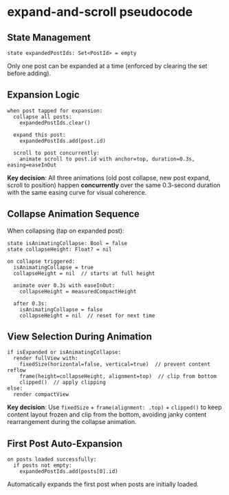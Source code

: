 # expand-and-scroll pseudocode

## State Management

```
state expandedPostIds: Set<PostId> = empty
```

Only one post can be expanded at a time (enforced by clearing the set before adding).

## Expansion Logic

```
when post tapped for expansion:
  collapse all posts:
    expandedPostIds.clear()

  expand this post:
    expandedPostIds.add(post.id)

  scroll to post concurrently:
    animate scroll to post.id with anchor=top, duration=0.3s, easing=easeInOut
```

**Key decision**: All three animations (old post collapse, new post expand, scroll to position) happen **concurrently** over the same 0.3-second duration with the same easing curve for visual coherence.

## Collapse Animation Sequence

When collapsing (tap on expanded post):

```
state isAnimatingCollapse: Bool = false
state collapseHeight: Float? = nil

on collapse triggered:
  isAnimatingCollapse = true
  collapseHeight = nil  // starts at full height

  animate over 0.3s with easeInOut:
    collapseHeight = measuredCompactHeight

  after 0.3s:
    isAnimatingCollapse = false
    collapseHeight = nil  // reset for next time
```

## View Selection During Animation

```
if isExpanded or isAnimatingCollapse:
  render fullView with:
    fixedSize(horizontal=false, vertical=true)  // prevent content reflow
    frame(height=collapseHeight, alignment=top)  // clip from bottom
    clipped()  // apply clipping
else:
  render compactView
```

**Key decision**: Use `fixedSize` + `frame(alignment: .top)` + `clipped()` to keep content layout frozen and clip from the bottom, avoiding janky content rearrangement during the collapse animation.

## First Post Auto-Expansion

```
on posts loaded successfully:
  if posts not empty:
    expandedPostIds.add(posts[0].id)
```

Automatically expands the first post when posts are initially loaded.
